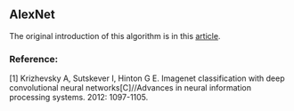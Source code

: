 ## AlexNet
The original introduction of this algorithm is in this [article](http://papers.nips.cc/paper/4824-imagenet-classification-with-deep-convolutional-neural-networ).

### Reference:
[1] Krizhevsky A, Sutskever I, Hinton G E. Imagenet classification with deep convolutional neural networks[C]//Advances in neural information processing systems. 2012: 1097-1105.
